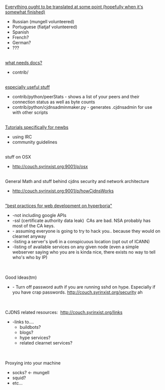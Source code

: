 <body><u>Everything ought to be translated at some point (hopefully when it's somewhat finished)</u><br><ul class="bullet"><li>Russian (mungell volunteered)</li><li>Portuguese (fiatjaf volunteered)</li><li>Spanish</li><li>French?</li><li>German?</li><li>???</li></ul><br><u>what needs docs?</u><br><ul class="bullet"><li>contrib/</li></ul><br><u>especially useful stuff</u><br><ul class="bullet"><li>contrib/python/peerStats - shows a list of your peers and their connection status as well as byte counts</li><li>contrib/python/cjdnsadminmaker.py - generates .cjdnsadmin for use with other scripts</li></ul><br><u>Tutorials specifically for newbs</u><br><ul class="bullet"><li>using IRC</li><li>community guidelines</li></ul><br>stuff on OSX<br><ul class="bullet"><li><a href="http://couch.syrinxist.org:9001/p/osx">http://couch.syrinxist.org:9001/p/osx</a></li></ul><br>General Math and stuff behind cjdns security and network architecture<br><ul class="bullet"><li><a href="http://couch.syrinxist.org:9001/p/howCjdnsWorks">http://couch.syrinxist.org:9001/p/howCjdnsWorks</a></li></ul><br><u>"best practices for web development on hyperboria"</u><br><ul class="bullet"><li>-not including google APIs</li><li>-ssl (certificate authority data leak)&nbsp; CAs are bad. NSA probably has most of the CA keys.</li><li>- assuming everyone is going to try to hack you.. because they would on clearnet anyway</li><li>-listing a server's ipv6 in a conspicuous location (opt out of ICANN)</li><li>-listing
 of available services on any given node (even a simple webserver saying
 who you are is kinda nice, there exists no way to tell who's who by
IP)&nbsp;</li></ul><br><br>Good Ideas(tm)<br><ul class="bullet"><li>- Turn off password auth if you are running sshd on hype. Especially if you have crap passwords. <a href="http://couch.syrinxist.org/security">http://couch.syrinxist.org/security</a> ah</li></ul><br><br>CJDNS related resources:&nbsp; <a href="http://couch.syrinxist.org/links">http://couch.syrinxist.org/links</a><br><ul class="bullet"><li>-links to....<ul class="bullet"><li>buildbots?</li><li>blogs?</li><li>hype services?</li><li>related clearnet services?</li></ul></li></ul><br><br>Proxying into your machine<br><ul class="bullet"><li>socks? &lt;- mungell</li><li>squid?</li><li>etc...</li></ul><br><br>

</body></html>

